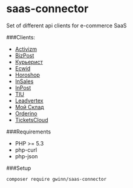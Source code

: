 saas-connector
==============

Set of different api clients for e-commerce SaaS

###Clients:
* [Activizm](http://activizm.ru)
* [BizPost](http://bizpost.ru)
* [Курьерист](http://courierist.ru)
* [Ecwid](http://ecwid.com)
* [Horoshop](http://goo.gl/gBlC0T)
* [InSales](http://insales.ru)
* [InPost](http://inpost.ru)
* [TIU](http://tiu.ru)
* [Leadvertex](http://leadvertex.ru)
* [Мой Склад](http://moysklad.ru)
* [Orderino](http://orderino.com/)
* [TicketsCloud](http://ticketscloud.org)

###Requirements

* PHP >= 5.3
* php-curl
* php-json

###Setup
```
composer require gwinn/saas-connector
```
